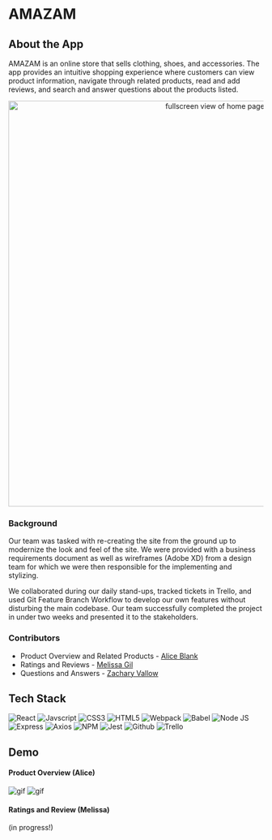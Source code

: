 # AMAZAM

## About the App
AMAZAM is an online store that sells clothing, shoes, and accessories. The app provides an intuitive shopping experience where customers can view product information, navigate through related products, read and add reviews, and search and answer questions about the products listed.
<p align="center"><img width="800" alt="fullscreen view of home page" src="https://user-images.githubusercontent.com/104800030/216736856-8ce9c614-23a4-47bf-b9b6-7067f02cbadf.png"></p>


### Background
Our team was tasked with re-creating the site from the ground up to modernize the look and feel of the site. We were provided with a business requirements document as well as wireframes (Adobe XD) from a design team for which we were then responsible for the implementing and stylizing.

We collaborated during our daily stand-ups, tracked tickets in Trello, and used Git Feature Branch Workflow to develop our own features without disturbing the main codebase. Our team successfully completed the project in under two weeks and presented it to the stakeholders.

### Contributors
- Product Overview and Related Products - [Alice Blank](https://github.com/AllEyesBlank)
- Ratings and Reviews - [Melissa Gil](https://github.com/melissa-gv)
- Questions and Answers - [Zachary Vallow](https://github.com/Zachariah1618)

## Tech Stack
![React](https://img.shields.io/badge/React-20232A?style=for-the-badge&logo=react&logoColor=61DAFB)
![Javscript](https://img.shields.io/badge/JavaScript-323330?style=for-the-badge&logo=javascript&logoColor=F7DF1E)
![CSS3](https://img.shields.io/badge/CSS3-1572B6?style=for-the-badge&logo=css3&logoColor=white)
![HTML5](https://img.shields.io/badge/HTML5-E34F26?style=for-the-badge&logo=html5&logoColor=white)
![Webpack](https://img.shields.io/badge/Webpack-8DD6F9?style=for-the-badge&logo=Webpack&logoColor=white)
![Babel](https://img.shields.io/badge/Babel-F9DC3E?style=for-the-badge&logo=babel&logoColor=white)
![Node JS](https://img.shields.io/badge/Node.js-339933?style=for-the-badge&logo=nodedotjs&logoColor=white)
![Express](https://img.shields.io/badge/Express.js-000000?style=for-the-badge&logo=express&logoColor=white)
![Axios](https://img.shields.io/badge/Axios-671DDF?style=for-the-badge&logo=appveyor&logoColor=white)
![NPM](https://img.shields.io/badge/npm-CB3837?style=for-the-badge&logo=npm&logoColor=white)
![Jest](https://img.shields.io/badge/Jest-C21325?style=for-the-badge&logo=jest&logoColor=white)
![Github](https://img.shields.io/badge/GitHub-100000?style=for-the-badge&logo=github&logoColor=white)
![Trello](https://img.shields.io/badge/Trello-0052CC?style=for-the-badge&logo=trello&logoColor=white)

## Demo
#### Product Overview (Alice)
![gif](https://media.giphy.com/media/vuHs0LpNVL8lIzmmU3/giphy.gif)
![gif](https://media.giphy.com/media/sejTJvcPPDZkDXuEsz/giphy.gif)

#### Ratings and Review (Melissa)
(in progress!)
